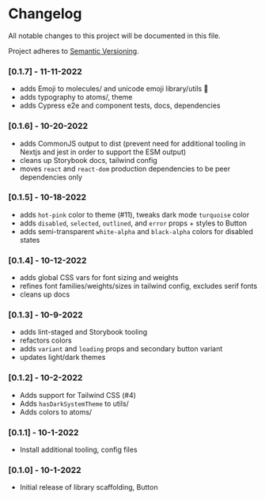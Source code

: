 # Changelog

All notable changes to this project will be documented in this file.

Project adheres to [Semantic Versioning](https://semver.org/spec/v2.0.0.html).

### [0.1.7] - 11-11-2022
- adds Emoji to molecules/ and unicode emoji library/utils 🤖
- adds typography to atoms/, theme
- adds Cypress e2e and component tests, docs, dependencies

### [0.1.6] - 10-20-2022
- adds CommonJS output to dist (prevent need for additional tooling in Nextjs and jest in order to support the ESM output)
- cleans up Storybook docs, tailwind config
- moves `react` and `react-dom` production dependencies to be peer dependencies only

### [0.1.5] - 10-18-2022
- adds `hot-pink` color to theme (#11), tweaks dark mode `turquoise` color
- adds `disabled`, `selected`, `outlined`, and `error` props + styles to Button
- adds semi-transparent `white-alpha` and `black-alpha` colors for disabled states

### [0.1.4] - 10-12-2022
- adds global CSS vars for font sizing and weights
- refines font families/weights/sizes in tailwind config, excludes serif fonts
- cleans up docs

### [0.1.3] - 10-9-2022
- adds lint-staged and Storybook tooling
- refactors colors
- adds `variant` and `loading` props and secondary button variant
- updates light/dark themes

### [0.1.2] - 10-2-2022
- Adds support for Tailwind CSS (#4)
- Adds `hasDarkSystemTheme` to utils/
- Adds colors to atoms/

### [0.1.1] - 10-1-2022
- Install additional tooling, config files

### [0.1.0] - 10-1-2022
- Initial release of library scaffolding, Button
